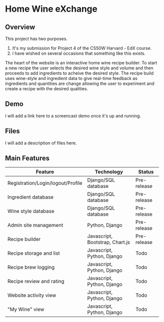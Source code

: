# Home Wine eXchange

## Overview
This project has two purposes.
1. It's my submission for Project 4 of the CS50W Harvard - EdX course.
2. I have wished on several occasions that something like this exists.

The heart of the website is an interactive home wine recipe builder.
To start a new recipe the user selects the desired wine style and volume 
and then proceeds to add ingredients to acheive the desired style.
The recipe build uses wine-style and ingredient data to give real-time feedback
as ingredients and quantities are change allowing the user to experiment and
create a recipe with the desired qualities.

## Demo
I will add a link here to a screencast demo once it's up and running.

## Files
I will add a description of files here.

## Main Features
| Feature                                     | Technology                  | Status   |
| -----------------------------------------   | --------------------------- | -------- |
| Registration/Login/logout/Profile           | Django/SQL database         | Pre-release |
| Ingredient database                         | Django/SQL database         | Pre-release |
| Wine style database                         | Django/SQL database         | Pre-release |
| Admin site management                       | Python, Django              | Pre-release |
| Recipe builder                              | Javascript, Bootstrap, Chart.js | Pre-release |
| Recipe storage and list                     | Javascript, Python, Django  | Todo        |
| Recipe brew logging                         | Javascript, Python, Django  | Todo        |
| Recipe review and rating                    | Javascript, Python, Django  | Todo        |
| Website activity view                       | Javascript, Python, Django  | Todo        |
| "My Wine" view                              | Javascript, Python, Django  | Todo        |
